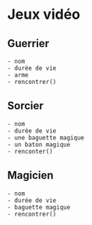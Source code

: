 # Jeux vidéo

## Guerrier

    - nom
    - durée de vie
    - arme
    - rencontrer()

## Sorcier

    - nom
    - durée de vie
    - une baguette magique
    - un baton magique
    - renconter()

## Magicien

    - nom
    - durée de vie
    - baguette magique
    - rencontrer()

